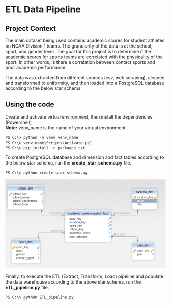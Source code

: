 # ETL Data Pipeline

## **Project Context**    
The main dataset being used contains academic scores for student athletes on NCAA Division 1 teams. The granularity of the data is at the school, sport, and gender level. The goal for this project is to determine if the academic scores for sports teams are correlated with the physicality of the sport. In other words, is there a correlation between contact sports and poor academic performance.

The data was extracted from different sources (csv, web scraping), cleaned and transformed to uniformity, and then loaded into a PostgreSQL database according to the below star schema.

## **Using the code**  
Create and activate virtual environment, then install the dependencies (Powershell)  
**Note:** venv_name is the name of your virtual environment
```
PS C:\> python -m venv venv_name
PS C:\> venv_name\Scripts\Activate.ps1
PS C:\> pip install -r packages.txt
```

To create PostgreSQL database and dimension and fact tables according to the below star schema, run the **create_star_schema.py** file.  
```
PS C:\> python create_star_schema.py
```
![alt_text](https://github.com/oiannace/ETL-pipeline/blob/master/star_schema.png?raw=true)  

Finally, to execute the ETL (Extract, Transform, Load) pipeline and populate the data warehouse according to the above star schema, run the **ETL_pipeline.py** file.
```
PS C:\> python ETL_pipeline.py
```
